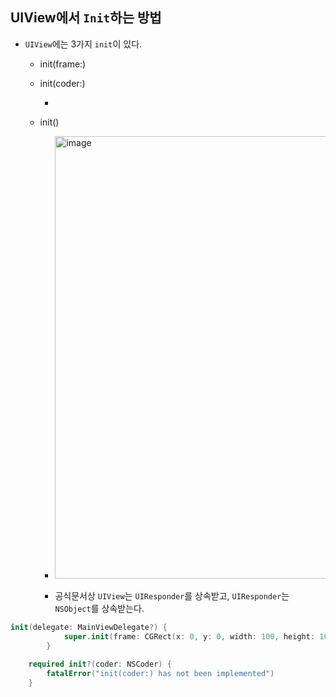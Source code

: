 ## UIView에서 `Init`하는 방법 

- `UIView`에는 3가지 `init`이 있다.

  - init(frame:)

  - init(coder:)

    - 

  - init()

    - <img width="708" alt="image" src="https://github.com/kimseongj/TIL/assets/88870642/96b7bb62-9267-47f1-8780-d9619b9735d4">

    - 공식문서상 `UIView`는 `UIResponder`를 상속받고, `UIResponder`는 `NSObject`를 상속받는다. 

      

```swift
init(delegate: MainViewDelegate?) {
            super.init(frame: CGRect(x: 0, y: 0, width: 100, height: 100))
        }
    
    required init?(coder: NSCoder) {
        fatalError("init(coder:) has not been implemented")
    }
```

